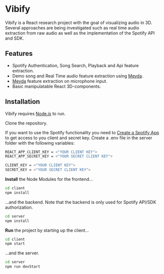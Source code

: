 # Vibify 
Vibify is a React research project with the goal of visualizing audio in 3D. Several approaches are being investigated such as real time audio extraction from raw audio as well as the implementation of the Spotify API and SDK. 

## Features

- Spotify Authentication, Song Search, Playback and Api feature extraction.
- Demo song and Real Time audio feature extraction using [Meyda](https://meyda.js.org/).
- [Meyda](https://meyda.js.org/) feature extraction on microphone input. 
- Basic manipulatable React 3D-components.

## Installation

Vibify requires [Node.js](https://nodejs.org/) to run.

Clone the repository. 

If you want to use the Spotify functionality you need to [Create a Spotify App ](https://developer.spotify.com/dashboard/login) to get access to you client and secret key. Create a .env file in the server folder with the following variables:

```sh
REACT_APP_CLIENT_KEY = <"YOUR CLIENT KEY">
REACT_APP_SECRET_KEY = <"YOUR SECRET CLIENT KEY">

CLIENT_KEY = <"YOUR CLIENT KEY">
SECRET_KEY = <"YOUR SECRET CLIENT KEY">
```

**Install** the Node Modules for the frontend...

```sh
cd client
npm install
```
...and the backend. Note that the backend is only used for Spotify API/SDK authorization. 
```sh
cd server
npm install
```


**Run** the project by starting up the client...
```sh
cd client
npm start
```
...and the server.
```sh
cd server
npm run devStart
```

